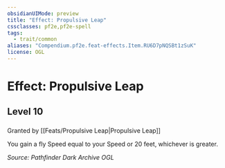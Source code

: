 ```yaml
---
obsidianUIMode: preview
title: "Effect: Propulsive Leap"
cssclasses: pf2e,pf2e-spell
tags:
  - trait/common
aliases: "Compendium.pf2e.feat-effects.Item.RU6D7pNQSBt1zSuK"
license: OGL
---
```

# Effect: Propulsive Leap
## Level 10
### 






Granted by [[Feats/Propulsive Leap|Propulsive Leap]]

You gain a fly Speed equal to your Speed or 20 feet, whichever is greater.

*Source: Pathfinder Dark Archive*
*OGL*